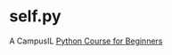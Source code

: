 # self.py
A CampusIL [Python Course for Beginners](https://courses.campus.gov.il/courses/course-v1:CS+GOV_CS_selfpy101+1_2020/info)
